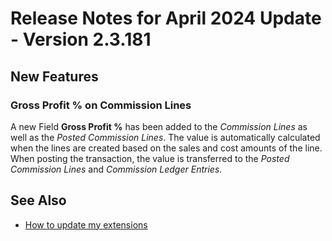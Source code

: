 # Release Notes for April 2024 Update - Version 2.3.181

## New Features

### Gross Profit % on Commission Lines

A new Field **Gross Profit %** has been added to the *Commission Lines* as well as the *Posted Commission Lines*. The value is automatically calculated when the lines are created based on the sales and cost amounts of the line. When posting the transaction, the value is transferred to the *Posted Commission Lines* and *Commission Ledger Entries*.

## See Also

- [How to update my extensions](../faq-index.md#i-want-to-update-my-version-of-nav-x-commission-management)
